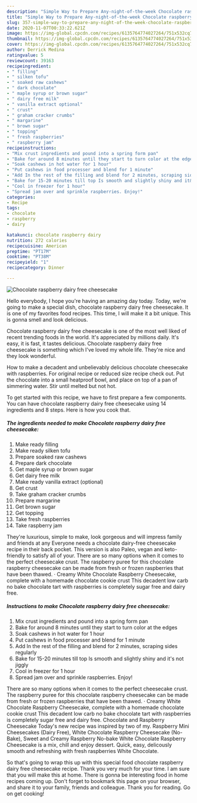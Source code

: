 ```yaml
---
description: "Simple Way to Prepare Any-night-of-the-week Chocolate raspberry dairy free cheesecake"
title: "Simple Way to Prepare Any-night-of-the-week Chocolate raspberry dairy free cheesecake"
slug: 357-simple-way-to-prepare-any-night-of-the-week-chocolate-raspberry-dairy-free-cheesecake
date: 2020-11-07T00:33:22.621Z
image: https://img-global.cpcdn.com/recipes/6135764774027264/751x532cq70/chocolate-raspberry-dairy-free-cheesecake-recipe-main-photo.jpg
thumbnail: https://img-global.cpcdn.com/recipes/6135764774027264/751x532cq70/chocolate-raspberry-dairy-free-cheesecake-recipe-main-photo.jpg
cover: https://img-global.cpcdn.com/recipes/6135764774027264/751x532cq70/chocolate-raspberry-dairy-free-cheesecake-recipe-main-photo.jpg
author: Derrick Medina
ratingvalue: 5
reviewcount: 39163
recipeingredient:
- " filling"
- " silken tofu"
- " soaked raw cashews"
- " dark chocolate"
- " maple syrup or brown sugar"
- " dairy free milk"
- " vanilla extract optional"
- " crust"
- " graham cracker crumbs"
- " margarine"
- " brown sugar"
- " topping"
- " fresh raspberries"
- " raspberry jam"
recipeinstructions:
- "Mix crust ingredients and pound into a spring form pan"
- "Bake for around 8 minutes until they start to turn color at the edges"
- "Soak cashews in hot water for 1 hour"
- "Put cashews in food processer and blend for 1 minute"
- "Add In the rest of the filling and blend for 2 minutes, scraping sides regularly"
- "Bake for 15-20 minutes till top Is smooth and slightly shiny and it&#39;s not jiggly"
- "Cool in freezer for 1 hour"
- "Spread jam over and sprinkle raspberries. Enjoy!"
categories:
- Recipe
tags:
- chocolate
- raspberry
- dairy

katakunci: chocolate raspberry dairy 
nutrition: 272 calories
recipecuisine: American
preptime: "PT17M"
cooktime: "PT38M"
recipeyield: "1"
recipecategory: Dinner

---
```



![Chocolate raspberry dairy free cheesecake](https://img-global.cpcdn.com/recipes/6135764774027264/751x532cq70/chocolate-raspberry-dairy-free-cheesecake-recipe-main-photo.jpg)

Hello everybody, I hope you're having an amazing day today. Today, we're going to make a special dish, chocolate raspberry dairy free cheesecake. It is one of my favorites food recipes. This time, I will make it a bit unique. This is gonna smell and look delicious.

Chocolate raspberry dairy free cheesecake is one of the most well liked of recent trending foods in the world. It's appreciated by millions daily. It's easy, it is fast, it tastes delicious. Chocolate raspberry dairy free cheesecake is something which I've loved my whole life. They're nice and they look wonderful.

How to make a decadent and unbelievably delicious chocolate cheesecake with raspberries. For original recipe or reduced size recipe check out. Put the chocolate into a small heatproof bowl, and place on top of a pan of simmering water. Stir until melted but not hot.


To get started with this recipe, we have to first prepare a few components. You can have chocolate raspberry dairy free cheesecake using 14 ingredients and 8 steps. Here is how you cook that.

<!--inarticleads1-->

##### The ingredients needed to make Chocolate raspberry dairy free cheesecake:

1. Make ready  filling
1. Make ready  silken tofu
1. Prepare  soaked raw cashews
1. Prepare  dark chocolate
1. Get  maple syrup or brown sugar
1. Get  dairy free milk
1. Make ready  vanilla extract (optional)
1. Get  crust
1. Take  graham cracker crumbs
1. Prepare  margarine
1. Get  brown sugar
1. Get  topping
1. Take  fresh raspberries
1. Take  raspberry jam


They&#39;re luxurious, simple to make, look gorgeous and will impress family and friends at any Everyone needs a chocolate dairy-free cheesecake recipe in their back pocket. This version is also Paleo, vegan and keto-friendly to satisfy all of your. There are so many options when it comes to the perfect cheesecake crust. The raspberry puree for this chocolate raspberry cheesecake can be made from fresh or frozen raspberries that have been thawed. · Creamy White Chocolate Raspberry Cheesecake, complete with a homemade chocolate cookie crust This decadent low carb no bake chocolate tart with raspberries is completely sugar free and dairy free. 

<!--inarticleads2-->

##### Instructions to make Chocolate raspberry dairy free cheesecake:

1. Mix crust ingredients and pound into a spring form pan
1. Bake for around 8 minutes until they start to turn color at the edges
1. Soak cashews in hot water for 1 hour
1. Put cashews in food processer and blend for 1 minute
1. Add In the rest of the filling and blend for 2 minutes, scraping sides regularly
1. Bake for 15-20 minutes till top Is smooth and slightly shiny and it&#39;s not jiggly
1. Cool in freezer for 1 hour
1. Spread jam over and sprinkle raspberries. Enjoy!


There are so many options when it comes to the perfect cheesecake crust. The raspberry puree for this chocolate raspberry cheesecake can be made from fresh or frozen raspberries that have been thawed. · Creamy White Chocolate Raspberry Cheesecake, complete with a homemade chocolate cookie crust This decadent low carb no bake chocolate tart with raspberries is completely sugar free and dairy free. Chocolate and Raspberry Cheesecake Today&#39;s new recipe was inspired by two of my. Raspberry Mini Cheesecakes (Dairy Free), White Chocolate Raspberry Cheesecake (No-Bake), Sweet and Creamy Raspberry No-bake White Chocolate Raspberry Cheesecake is a mix, chill and enjoy dessert. Quick, easy, delicously smooth and refreshing with fresh raspberries White Chocolate. 

So that's going to wrap this up with this special food chocolate raspberry dairy free cheesecake recipe. Thank you very much for your time. I am sure that you will make this at home. There is gonna be interesting food in home recipes coming up. Don't forget to bookmark this page on your browser, and share it to your family, friends and colleague. Thank you for reading. Go on get cooking!
